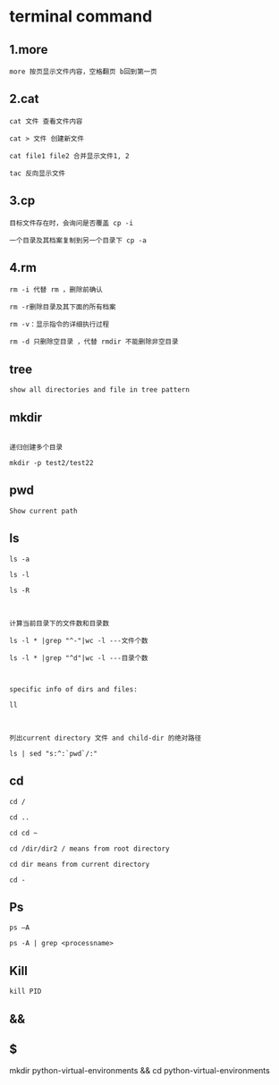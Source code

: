  terminal command
====
1.**more**
---
`more 按页显示文件内容，空格翻页 b回到第一页`


2.**cat** 
---
```
cat 文件 查看文件内容 

cat > 文件 创建新文件 

cat file1 file2 合并显示文件1, 2

tac 反向显示文件 
```

3.**cp**
---
```
目标文件存在时，会询问是否覆盖 cp -i 

一个目录及其档案复制到另一个目录下 cp -a 
```
 
4.**rm**
---
```
rm -i 代替 rm ，删除前确认 

rm -r删除目录及其下面的所有档案 

rm -v：显示指令的详细执行过程 

rm -d 只删除空目录 ，代替 rmdir 不能删除非空目录 
```

tree 
---
 
```
show all directories and file in tree pattern 
```
 

mkdir 
---
```

递归创建多个目录 

mkdir -p test2/test22 
```
 

pwd 
---
 
```
Show current path 
```
 

 ls 
---
 
```
ls -a 

ls -l 

ls -R 

 

计算当前目录下的文件数和目录数 

ls -l * |grep "^-"|wc -l ---文件个数 

ls -l * |grep "^d"|wc -l ---目录个数 

 

specific info of dirs and files:

ll 

 

列出current directory 文件 and child-dir 的绝对路径 

ls | sed "s:^:`pwd`/:" 
```
 
cd
---
 
```
cd / 

cd .. 

cd cd ~ 

cd /dir/dir2 / means from root directory 

cd dir means from current directory 

cd - 
```
 


Ps 
---
 
```
ps –A 

ps -A | grep <processname> 
```
 

Kill 
---
 
```
kill PID 
```


&& 
---


$
---
mkdir python-virtual-environments && cd python-virtual-environments 
